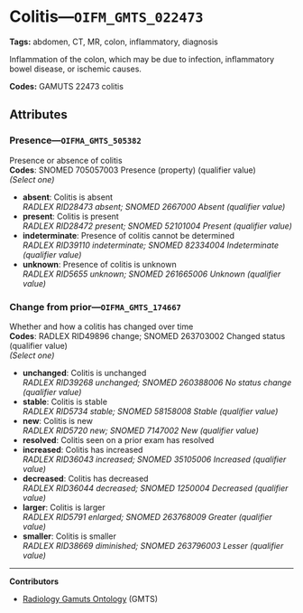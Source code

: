 # Colitis—`OIFM_GMTS_022473`

**Tags:** abdomen, CT, MR, colon, inflammatory, diagnosis

Inflammation of the colon, which may be due to infection, inflammatory bowel disease, or ischemic causes.

**Codes:** GAMUTS 22473 colitis

## Attributes

### Presence—`OIFMA_GMTS_505382`

Presence or absence of colitis  
**Codes**: SNOMED 705057003 Presence (property) (qualifier value)  
*(Select one)*

- **absent**: Colitis is absent  
_RADLEX RID28473 absent; SNOMED 2667000 Absent (qualifier value)_
- **present**: Colitis is present  
_RADLEX RID28472 present; SNOMED 52101004 Present (qualifier value)_
- **indeterminate**: Presence of colitis cannot be determined  
_RADLEX RID39110 indeterminate; SNOMED 82334004 Indeterminate (qualifier value)_
- **unknown**: Presence of colitis is unknown  
_RADLEX RID5655 unknown; SNOMED 261665006 Unknown (qualifier value)_

### Change from prior—`OIFMA_GMTS_174667`

Whether and how a colitis has changed over time  
**Codes**: RADLEX RID49896 change; SNOMED 263703002 Changed status (qualifier value)  
*(Select one)*

- **unchanged**: Colitis is unchanged  
_RADLEX RID39268 unchanged; SNOMED 260388006 No status change (qualifier value)_
- **stable**: Colitis is stable  
_RADLEX RID5734 stable; SNOMED 58158008 Stable (qualifier value)_
- **new**: Colitis is new  
_RADLEX RID5720 new; SNOMED 7147002 New (qualifier value)_
- **resolved**: Colitis seen on a prior exam has resolved  
- **increased**: Colitis has increased  
_RADLEX RID36043 increased; SNOMED 35105006 Increased (qualifier value)_
- **decreased**: Colitis has decreased  
_RADLEX RID36044 decreased; SNOMED 1250004 Decreased (qualifier value)_
- **larger**: Colitis is larger  
_RADLEX RID5791 enlarged; SNOMED 263768009 Greater (qualifier value)_
- **smaller**: Colitis is smaller  
_RADLEX RID38669 diminished; SNOMED 263796003 Lesser (qualifier value)_

---

**Contributors**

- [Radiology Gamuts Ontology](https://gamuts.net/) (GMTS)